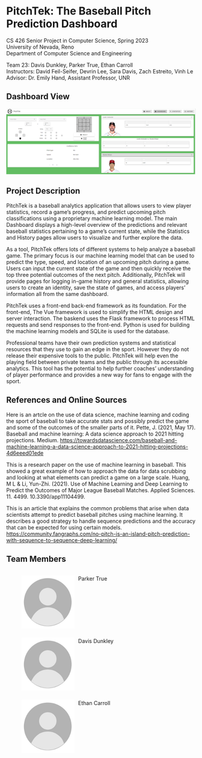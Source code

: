 # PitchTek: The Baseball Pitch Prediction Dashboard

CS 426 Senior Project in Computer Science, Spring 2023 \
University of Nevada, Reno \
Department of Computer Science and Engineering 

Team 23: Davis Dunkley, Parker True, Ethan Carroll \
Instructors: David Feil-Seifer, Devrin Lee, Sara Davis, Zach Estreito, Vinh Le \
Advisor: Dr. Emily Hand, Assistant Professor, UNR

## Dashboard View
![dashboard](imgs/dashboard.png)    

## Project Description
PitchTek is a baseball analytics application that allows users to view player statistics, record a game’s progress, and predict upcoming pitch classifications using a proprietary machine learning model. The main Dashboard displays a high-level overview of the predictions and relevant baseball statistics pertaining to a game’s current state, while the Statistics and History pages allow users to visualize and further explore the data.

As a tool, PitchTek offers lots of different systems to help analyze a baseball game. The primary focus is our machine learning model that can be used to predict the type, speed, and location of an upcoming pitch during a game. Users can input the current state of the game and then quickly receive the top three potential outcomes of the next pitch. Additionally, PitchTek will provide pages for logging in-game history and general statistics, allowing users to create an identity, save the state of games, and access players’ information all from the same dashboard.

PitchTek uses a front-end back-end framework as its foundation. For the front-end, The Vue framework is used to simplify the HTML design and server interaction. The baskend uses the Flask framework to process HTML requests and send responses to the front-end. Python is used for building the machine learning models and SQLite is used for the database.

Professional teams have their own prediction systems and statistical resources that they use to gain an edge in the sport. However they do not release their expensive tools to the public. PitchTek will help even the playing field between private teams and the public through its accessible analytics. This tool has the potential to help further coaches’ understanding of player performance and provides a new way for fans to engage with the sport.

## References and Online Sources
Here is an artcle on the use of data science, machine learning and coding the sport of baseball to take accurate stats and possibly predict the game and some of the outcomes of the smaller parts of it. 
Pette, J. (2021, May 17). Baseball and machine learning: A data science approach to 2021 hitting projections. Medium. https://towardsdatascience.com/baseball-and-machine-learning-a-data-science-approach-to-2021-hitting-projections-4d6eeed01ede 

This is a research paper on the use of machine learning in baseball. This showed a great example of how to approach the data for data scrubbing and looking at what elements can predict a game on a large scale.
Huang, M L & Li, Yun-Zhi. (2021). Use of Machine Learning and Deep Learning to Predict the Outcomes of Major League Baseball Matches. Applied Sciences. 11. 4499. 10.3390/app11104499. 

This is an article that explains the common problems that arise when data scientists attempt to predict baseball 
pitches using machine learning. It describes a good strategy to handle sequence predictions and the accuracy that can be 
expected for using certain models. https://community.fangraphs.com/no-pitch-is-an-island-pitch-prediction-with-sequence-to-sequence-deep-learning/

## Team Members
<div style="display:flex; flex-direction: column;">
    <figure style="display:flex; margin-bottom: 10px;">
        <img src="imgs/default.jpg" alt="Parker" style="width:33.33%; margin-right: 10px;">
        <figcaption>Parker True</figcaption>
    </figure>
    <figure style="display:flex; margin-bottom: 10px;">
        <img src="imgs/default.jpg" alt="Davis" style="width:33.33%; margin-right: 10px;">
        <figcaption>Davis Dunkley</figcaption>
    </figure>
    <figure style="display:flex;">
        <img src="imgs/default.jpg" alt="Ethan" style="width:33.33%; margin-right: 10px;">
        <figcaption>Ethan Carroll</figcaption>
    </figure>
</div>

